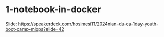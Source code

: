 # 1-notebook-in-docker
Slide: https://speakerdeck.com/hosimesi11/2024nian-du-ca-1day-youth-boot-camp-mlops?slide=42
